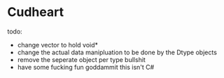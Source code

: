 # Cudheart

todo:

- change vector to hold void*
- change the actual data manipluation to be done by the Dtype objects
- remove the seperate object per type bullshit
- have some fucking fun goddammit this isn't C#

